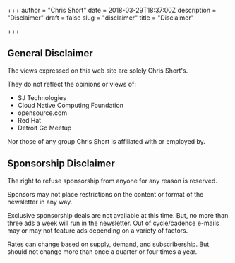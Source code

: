 +++
author = "Chris Short"
date = 2018-03-29T18:37:00Z
description = "Disclaimer"
draft = false
slug = "disclaimer"
title = "Disclaimer"

+++

## General Disclaimer

The views expressed on this web site are solely Chris Short's.

They do not reflect the opinions or views of:

* SJ Technologies
* Cloud Native Computing Foundation
* opensource.com
* Red Hat
* Detroit Go Meetup

Nor those of any group Chris Short is affiliated with or employed by.

## Sponsorship Disclaimer

The right to refuse sponsorship from anyone for any reason is reserved.

Sponsors may not place restrictions on the content or format of the newsletter in any way.

Exclusive sponsorship deals are not available at this time. But, no more than three ads a week will run in the newsletter. Out of cycle/cadence e-mails may or may not feature ads depending on a variety of factors.

Rates can change based on supply, demand, and subscribership. But should not change more than once a quarter or four times a year.